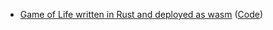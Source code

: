 * [Game of Life written in Rust and deployed as wasm](https://wolpi.github.io/game-of-life-rs-wasm/) ([Code](https://github.com/wolpi/game-of-life-rs-wasm))
